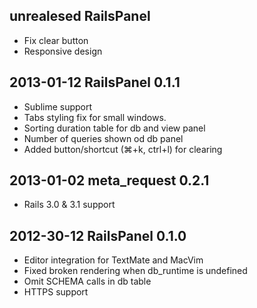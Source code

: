 ## unrealesed RailsPanel
* Fix clear button
* Responsive design

## 2013-01-12 RailsPanel 0.1.1
* Sublime support
* Tabs styling fix for small windows.
* Sorting duration table for db and view panel
* Number of queries shown od db panel
* Added button/shortcut (⌘+k, ctrl+l) for clearing

## 2013-01-02 meta_request 0.2.1
* Rails 3.0 & 3.1 support

## 2012-30-12 RailsPanel 0.1.0
* Editor integration for TextMate and MacVim
* Fixed broken rendering when db_runtime is undefined
* Omit SCHEMA calls in db table
* HTTPS support
